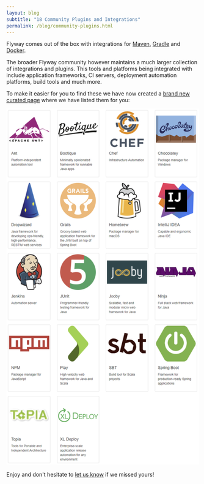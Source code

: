 ```yaml
---
layout: blog
subtitle: "18 Community Plugins and Integrations"
permalink: /blog/community-plugins.html
---
```

Flyway comes out of the box with integrations for [Maven](/documentation/maven), [Gradle](/documentation/gradle)
and [Docker](/documentation/commandline).

The broader Flyway community however maintains a much larger collection of integrations and plugins. This tools and
platforms being integrated with include application frameworks, CI servers, deployment automation platforms, build tools
and much more.

To make it easier for you to find these we have now created a [brand new curated page](/documentation/plugins) where we
have listed them for you:

<a href="/documentations/plugins"><img class="screenshot" title="Community Plugins page" src="/assets/posts/community-plugins/plugins.png"></a>

Enjoy and don't hesitate to [let us know](https://github.com/flyway/flywaydb.org) if we missed yours!